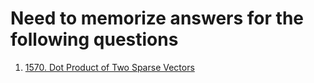 # Need to memorize answers for the following questions
1. [1570. Dot Product of Two Sparse Vectors](https://leetcode.com/problems/dot-product-of-two-sparse-vectors)  
